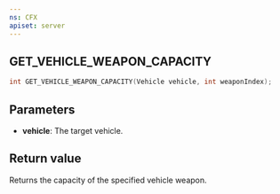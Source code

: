 ```yaml
---
ns: CFX
apiset: server
---
```

## GET_VEHICLE_WEAPON_CAPACITY

```c
int GET_VEHICLE_WEAPON_CAPACITY(Vehicle vehicle, int weaponIndex);
```

## Parameters
* **vehicle**: The target vehicle.

## Return value
Returns the capacity of the specified vehicle weapon.